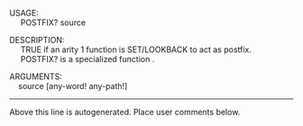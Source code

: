 USAGE:  
&nbsp;&nbsp;&nbsp;&nbsp;&nbsp;POSTFIX?&nbsp;source&nbsp;  
  
DESCRIPTION:  
&nbsp;&nbsp;&nbsp;&nbsp;&nbsp;TRUE&nbsp;if&nbsp;an&nbsp;arity&nbsp;1&nbsp;function&nbsp;is&nbsp;SET/LOOKBACK&nbsp;to&nbsp;act&nbsp;as&nbsp;postfix.  
&nbsp;&nbsp;&nbsp;&nbsp;&nbsp;POSTFIX?&nbsp;is&nbsp;a&nbsp;specialized&nbsp;function&nbsp;.  
  
ARGUMENTS:  
&nbsp;&nbsp;&nbsp;&nbsp;source&nbsp;[any-word!&nbsp;any-path!]  
___
Above this line is autogenerated. Place user comments below.